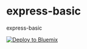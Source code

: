 # express-basic
express-basic

[![Deploy to Bluemix](https://bluemix.net/deploy/button.png)](https://bluemix.net/deploy)
